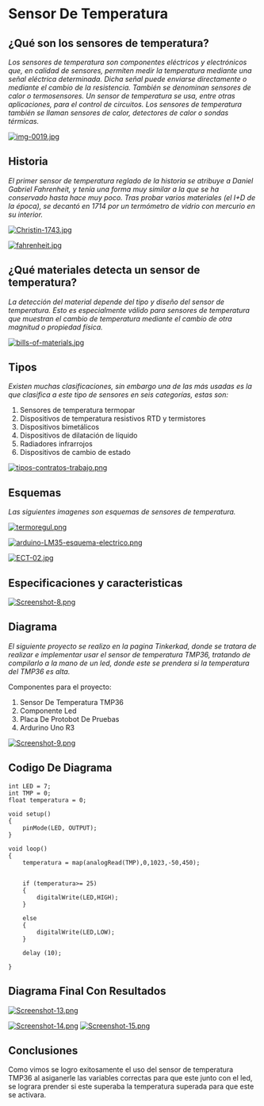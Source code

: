 #  Sensor De Temperatura 

## ¿Qué son los sensores de temperatura?

*Los sensores de temperatura son componentes eléctricos y electrónicos que, en calidad de sensores, permiten medir la temperatura mediante una señal eléctrica determinada. Dicha señal puede enviarse directamente o mediante el cambio de la resistencia. También se denominan sensores de calor o termosensores. Un sensor de temperatura se usa, entre otras aplicaciones, para el control de circuitos. Los sensores de temperatura también se llaman sensores de calor, detectores de calor o sondas térmicas.*

[![img-0019.jpg](https://i.postimg.cc/ZRMhpRqs/img-0019.jpg)](https://postimg.cc/hzTwqKTV)

## Historia

*El primer sensor de temperatura reglado de la historia se atribuye a Daniel Gabriel Fahrenheit, y tenía una forma muy similar a la que se ha conservado hasta hace muy poco. Tras probar varios materiales (el I+D de la época), se decantó en 1714 por un termómetro de vidrio con mercurio en su interior.*

[![Christin-1743.jpg](https://i.postimg.cc/Z5vtzZV6/Christin-1743.jpg)](https://postimg.cc/HrmPQGGL)

[![fahrenheit.jpg](https://i.postimg.cc/5NjD8bcD/fahrenheit.jpg)](https://postimg.cc/hfWCBFt0)

## ¿Qué materiales detecta un sensor de temperatura?

*La detección del material depende del tipo y diseño del sensor de temperatura. Esto es especialmente válido para sensores de temperatura que muestran el cambio de temperatura mediante el cambio de otra magnitud o propiedad física.*

[![bills-of-materials.jpg](https://i.postimg.cc/vm8Bv4QG/bills-of-materials.jpg)](https://postimg.cc/68StW52P)

## Tipos

*Existen muchas clasificaciones, sin embargo una de las más usadas es la que clasifica a este tipo de sensores en seis categorías, estas son:*

1. Sensores de temperatura termopar
2. Dispositivos de temperatura resistivos RTD y termistores
3. Dispositivos bimetálicos
4. Dispositivos de dilatación de líquido
5. Radiadores infrarrojos
6. Dispositivos de cambio de estado

[![tipos-contratos-trabajo.png](https://i.postimg.cc/g2JQqpff/tipos-contratos-trabajo.png)](https://postimg.cc/Cz3cS3MN)

## Esquemas

*Las siguientes imagenes son esquemas de sensores de temperatura.*

[![termoregul.png](https://i.postimg.cc/gchZj6j7/termoregul.png)](https://postimg.cc/Wt23fzMm)

[![arduino-LM35-esquema-electrico.png](https://i.postimg.cc/Cxr1mFdD/arduino-LM35-esquema-electrico.png)](https://postimg.cc/BjD4vfTQ)

[![ECT-02.jpg](https://i.postimg.cc/FK2KXDyH/ECT-02.jpg)](https://postimg.cc/gwHpvytC)

## Especificaciones y caracteristicas

[![Screenshot-8.png](https://i.postimg.cc/WpZ5VzvN/Screenshot-8.png)](https://postimg.cc/K4ZPrZjw)

## Diagrama

*El siguiente proyecto se realizo en la pagina Tinkerkad, donde se tratara de realizar e implementar usar el sensor de temperatura TMP36, tratando de compilarlo a la mano de un led, donde este se prendera si la temperatura del TMP36 es alta.*

Componentes para el proyecto:

1. Sensor De Temperatura TMP36
2. Componente Led
3. Placa De Protobot De Pruebas
4. Ardurino Uno R3

[![Screenshot-9.png](https://i.postimg.cc/3NgXMkzd/Screenshot-9.png)](https://postimg.cc/Wq1Fg1Nv)

## Codigo De Diagrama

```
int LED = 7;
int TMP = 0;
float temperatura = 0;

void setup()
{
 	pinMode(LED, OUTPUT); 
}

void loop()
{
	temperatura = map(analogRead(TMP),0,1023,-50,450);


	if (temperatura>= 25)
	{
  		digitalWrite(LED,HIGH);
	}

	else
	{
  		digitalWrite(LED,LOW);
	}
  
  	delay (10);
	
}		
```


## Diagrama Final Con Resultados

[![Screenshot-13.png](https://i.postimg.cc/26qdGkYX/Screenshot-13.png)](https://postimg.cc/tZjVCHYh)

[![Screenshot-14.png](https://i.postimg.cc/WzGkYtHS/Screenshot-14.png)](https://postimg.cc/rRpsKyct)
[![Screenshot-15.png](https://i.postimg.cc/8zP6wpBB/Screenshot-15.png)](https://postimg.cc/2VMySftV)

## Conclusiones 

Como vimos se logro exitosamente el uso del sensor de temperatura TMP36 al asiganerle las variables correctas para que este junto con el led, se lograra prender si este superaba la temperatura superada para que este se activara. 

